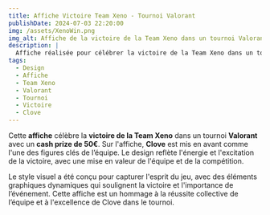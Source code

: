 ```yaml
---  
title: Affiche Victoire Team Xeno - Tournoi Valorant  
publishDate: 2024-07-03 22:20:00  
img: /assets/XenoWin.png  
img_alt: Affiche de la victoire de la Team Xeno dans un tournoi Valorant, avec Clove en tête d'affiche et un cash prize de 50€.  
description: |  
  Affiche réalisée pour célébrer la victoire de la Team Xeno dans un tournoi Valorant, avec Clove en vedette. L'équipe a remporté un cash prize de 50€.  
tags:  
  - Design  
  - Affiche  
  - Team Xeno  
  - Valorant  
  - Tournoi  
  - Victoire  
  - Clove  
---  
```


Cette **affiche** célèbre la **victoire de la Team Xeno** dans un tournoi **Valorant** avec un **cash prize de 50€**. Sur l'affiche, **Clove** est mis en avant comme l'une des figures clés de l’équipe. Le design reflète l'énergie et l'excitation de la victoire, avec une mise en valeur de l'équipe et de la compétition.  

Le style visuel a été conçu pour capturer l'esprit du jeu, avec des éléments graphiques dynamiques qui soulignent la victoire et l'importance de l’événement. Cette affiche est un hommage à la réussite collective de l’équipe et à l'excellence de Clove dans le tournoi.  
